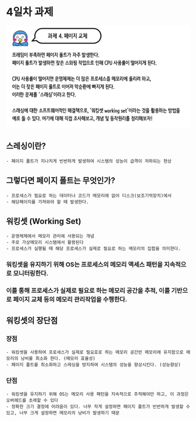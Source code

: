 # 4일차 과제
![](screenshot/question.png)

## 스레싱이란?
```
- 페이지 폴트가 지나치게 빈번하게 발생하여 시스템의 성능이 급격이 저하되는 현상
```

## 그렇다면 페이지 폴트는 무엇인가?
```
- 프로세스가 필요로 하는 데이터나 코드가 메모리에 없어 디스크(보조기억장치)에서
- 해당페이지를 가져와야 할 때 발생한다.
```

## 워킹셋 (Working Set)
```
- 운영체제에서 메모리 관리에 사용되는 개념
- 주로 가상메모리 시스템에서 활용된다
- 프로세스가 실행될 때 해당 프로세스가 실제로 필요로 하는 메모리의 집합을 의미한다.
```
### 워킹셋을 유지하기 위해 OS는 프로세스의 메모리 액세스 패턴을 지속적으로 모니터링한다.
### 이를 통해 프로세스가 실제로 필요로 하는 메모리 공간을 추적, 이를 기반으로 페이지 교체 등의 메모리 관리작업을 수행한다.

## 워킹셋의 장단점
### 장점
```
- 워킹셋을 사용하여 프로세스가 실제로 필요호로 하는 메모리 공간만 메모리에 유지함으로 메모리의 낭비를 최소화 한다. (메모리 효율성)
- 페이지 폴트를 최소화하고 스레싱을 방지하여 시스템의 성능을 향상시킨다. (성능향상)
```
### 단점
```
- 워킹셋을 유지하기 위해 OS는 메모리 사용 패턴을 지속적으로 추적해야만 하고, 이 과정은 오버헤드를 초래할 수 있다
- 정확한 크기 결정에 어려움이 있다. 너무 작게 설정하면 페이지 폴트가 빈번하게 발생할 수 있고, 너무 크게 설정하면 메모리의 낭비가 발생하기 때문
```
